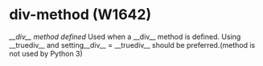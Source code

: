 # div-method (W1642)
*\_\_div\_\_ method defined* Used when a \_\_div\_\_ method is defined.
Using \_\_truediv\_\_ and setting\_\_div\_\_ = \_\_truediv\_\_ should be
preferred.(method is not used by Python 3)

